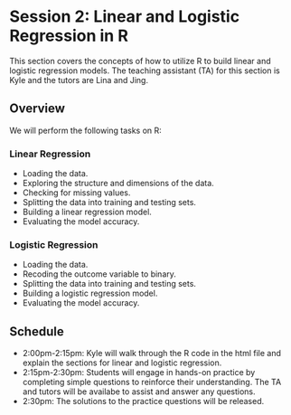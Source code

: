 # Session 2: Linear and Logistic Regression in R
This section covers the concepts of how to utilize R to build linear and logistic regression models. The teaching assistant (TA) for this section is Kyle and the tutors are Lina and Jing.

## Overview
We will perform the following tasks on R:
### Linear Regression
- Loading the data.
- Exploring the structure and dimensions of the data.
- Checking for missing values.
- Splitting the data into training and testing sets.
- Building a linear regression model.
- Evaluating the model accuracy.

### Logistic Regression
 - Loading the data.
 - Recoding the outcome variable to binary.
 - Splitting the data into training and testing sets.
 - Building a logistic regression model.
 - Evaluating the model accuracy.

## Schedule
- 2:00pm-2:15pm: Kyle will walk through the R code in the html file and explain the sections for linear and logistic regression.
- 2:15pm-2:30pm: Students will engage in hands-on practice by completing simple questions to reinforce their understanding. The TA and tutors will be availabe to assist and answer any questions.
- 2:30pm: The solutions to the practice questions will be released.
